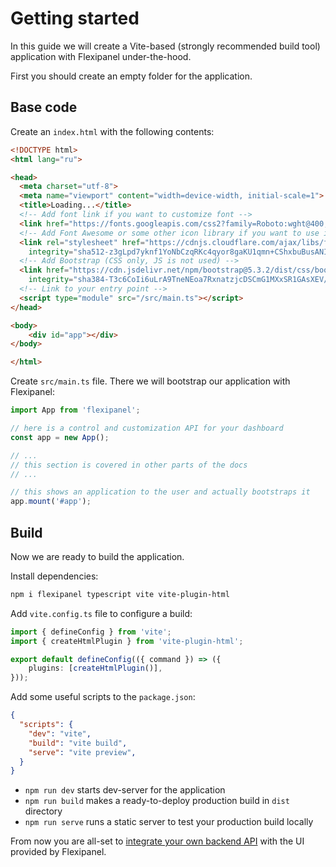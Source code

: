 # Getting started

In this guide we will create a Vite-based (strongly recommended build tool) application with Flexipanel under-the-hood.

First you should create an empty folder for the application.

## Base code

Create an `index.html` with the following contents:

```html
<!DOCTYPE html>
<html lang="ru">

<head>
  <meta charset="utf-8">
  <meta name="viewport" content="width=device-width, initial-scale=1">
  <title>Loading...</title>
  <!-- Add font link if you want to customize font -->
  <link href="https://fonts.googleapis.com/css2?family=Roboto:wght@400;500;700&display=swap" rel="stylesheet">
  <!-- Add Font Awesome or some other icon library if you want to use icons -->
  <link rel="stylesheet" href="https://cdnjs.cloudflare.com/ajax/libs/font-awesome/6.4.2/css/all.min.css" crossorigin="anonymous" referrerpolicy="no-referrer"
    integrity="sha512-z3gLpd7yknf1YoNbCzqRKc4qyor8gaKU1qmn+CShxbuBusANI9QpRohGBreCFkKxLhei6S9CQXFEbbKuqLg0DA==" />
  <!-- Add Bootstrap (CSS only, JS is not used) -->
  <link href="https://cdn.jsdelivr.net/npm/bootstrap@5.3.2/dist/css/bootstrap.min.css" rel="stylesheet" crossorigin="anonymous"
    integrity="sha384-T3c6CoIi6uLrA9TneNEoa7RxnatzjcDSCmG1MXxSR1GAsXEV/Dwwykc2MPK8M2HN">
  <!-- Link to your entry point -->
  <script type="module" src="/src/main.ts"></script>
</head>

<body>
	<div id="app"></div>
</body>

</html>
```

Create `src/main.ts` file. There we will bootstrap our application with Flexipanel:

```typescript
import App from 'flexipanel';

// here is a control and customization API for your dashboard
const app = new App();

// ...
// this section is covered in other parts of the docs
// ...

// this shows an application to the user and actually bootstraps it
app.mount('#app');
```

## Build

Now we are ready to build the application.

Install dependencies:

```bash
npm i flexipanel typescript vite vite-plugin-html
```

Add `vite.config.ts` file to configure a build:

```typescript
import { defineConfig } from 'vite';
import { createHtmlPlugin } from 'vite-plugin-html';

export default defineConfig(({ command }) => ({
	plugins: [createHtmlPlugin()],
}));
```

Add some useful scripts to the `package.json`:

```json
{
  "scripts": {
    "dev": "vite",
    "build": "vite build",
    "serve": "vite preview",
  }
}
```

* `npm run dev` starts dev-server for the application
* `npm run build` makes a ready-to-deploy production build in `dist` directory
* `npm run serve` runs a static server to test your production build locally

From now you are all-set to [integrate your own backend API](./setup-api.md) with the UI provided by Flexipanel.
